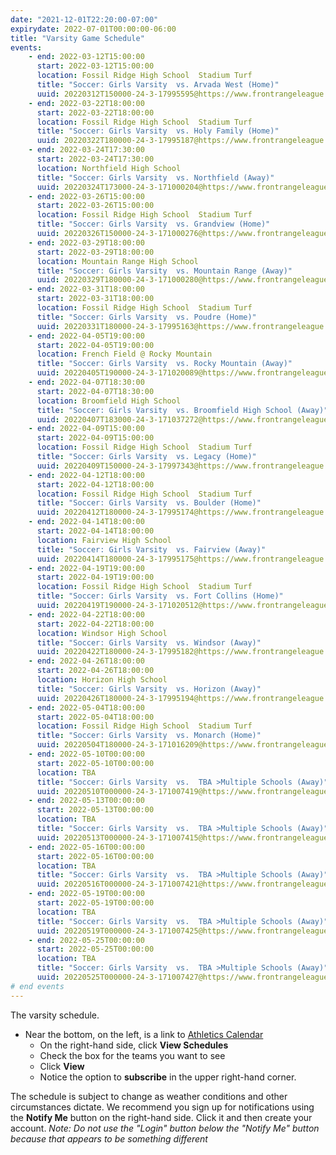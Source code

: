 ```yaml
---
date: "2021-12-01T22:20:00-07:00"
expirydate: 2022-07-01T00:00:00-06:00
title: "Varsity Game Schedule"
events:
    - end: 2022-03-12T15:00:00
      start: 2022-03-12T15:00:00
      location: Fossil Ridge High School  Stadium Turf
      title: "Soccer: Girls Varsity  vs. Arvada West (Home)"
      uuid: 20220312T150000-24-3-17995595@https://www.frontrangeleague.org
    - end: 2022-03-22T18:00:00
      start: 2022-03-22T18:00:00
      location: Fossil Ridge High School  Stadium Turf
      title: "Soccer: Girls Varsity  vs. Holy Family (Home)"
      uuid: 20220322T180000-24-3-17995187@https://www.frontrangeleague.org
    - end: 2022-03-24T17:30:00
      start: 2022-03-24T17:30:00
      location: Northfield High School
      title: "Soccer: Girls Varsity  vs. Northfield (Away)"
      uuid: 20220324T173000-24-3-171000204@https://www.frontrangeleague.org
    - end: 2022-03-26T15:00:00
      start: 2022-03-26T15:00:00
      location: Fossil Ridge High School  Stadium Turf
      title: "Soccer: Girls Varsity  vs. Grandview (Home)"
      uuid: 20220326T150000-24-3-171000276@https://www.frontrangeleague.org
    - end: 2022-03-29T18:00:00
      start: 2022-03-29T18:00:00
      location: Mountain Range High School
      title: "Soccer: Girls Varsity  vs. Mountain Range (Away)"
      uuid: 20220329T180000-24-3-171000280@https://www.frontrangeleague.org
    - end: 2022-03-31T18:00:00
      start: 2022-03-31T18:00:00
      location: Fossil Ridge High School  Stadium Turf
      title: "Soccer: Girls Varsity  vs. Poudre (Home)"
      uuid: 20220331T180000-24-3-17995163@https://www.frontrangeleague.org
    - end: 2022-04-05T19:00:00
      start: 2022-04-05T19:00:00
      location: French Field @ Rocky Mountain
      title: "Soccer: Girls Varsity  vs. Rocky Mountain (Away)"
      uuid: 20220405T190000-24-3-171020089@https://www.frontrangeleague.org
    - end: 2022-04-07T18:30:00
      start: 2022-04-07T18:30:00
      location: Broomfield High School
      title: "Soccer: Girls Varsity  vs. Broomfield High School (Away)"
      uuid: 20220407T183000-24-3-171037272@https://www.frontrangeleague.org
    - end: 2022-04-09T15:00:00
      start: 2022-04-09T15:00:00
      location: Fossil Ridge High School  Stadium Turf
      title: "Soccer: Girls Varsity  vs. Legacy (Home)"
      uuid: 20220409T150000-24-3-17997343@https://www.frontrangeleague.org
    - end: 2022-04-12T18:00:00
      start: 2022-04-12T18:00:00
      location: Fossil Ridge High School  Stadium Turf
      title: "Soccer: Girls Varsity  vs. Boulder (Home)"
      uuid: 20220412T180000-24-3-17995174@https://www.frontrangeleague.org
    - end: 2022-04-14T18:00:00
      start: 2022-04-14T18:00:00
      location: Fairview High School
      title: "Soccer: Girls Varsity  vs. Fairview (Away)"
      uuid: 20220414T180000-24-3-17995175@https://www.frontrangeleague.org
    - end: 2022-04-19T19:00:00
      start: 2022-04-19T19:00:00
      location: Fossil Ridge High School  Stadium Turf
      title: "Soccer: Girls Varsity  vs. Fort Collins (Home)"
      uuid: 20220419T190000-24-3-171020512@https://www.frontrangeleague.org
    - end: 2022-04-22T18:00:00
      start: 2022-04-22T18:00:00
      location: Windsor High School
      title: "Soccer: Girls Varsity  vs. Windsor (Away)"
      uuid: 20220422T180000-24-3-17995182@https://www.frontrangeleague.org
    - end: 2022-04-26T18:00:00
      start: 2022-04-26T18:00:00
      location: Horizon High School
      title: "Soccer: Girls Varsity  vs. Horizon (Away)"
      uuid: 20220426T180000-24-3-17995194@https://www.frontrangeleague.org
    - end: 2022-05-04T18:00:00
      start: 2022-05-04T18:00:00
      location: Fossil Ridge High School  Stadium Turf
      title: "Soccer: Girls Varsity  vs. Monarch (Home)"
      uuid: 20220504T180000-24-3-171016209@https://www.frontrangeleague.org
    - end: 2022-05-10T00:00:00
      start: 2022-05-10T00:00:00
      location: TBA
      title: "Soccer: Girls Varsity  vs.  TBA >Multiple Schools (Away)"
      uuid: 20220510T000000-24-3-171007419@https://www.frontrangeleague.org
    - end: 2022-05-13T00:00:00
      start: 2022-05-13T00:00:00
      location: TBA
      title: "Soccer: Girls Varsity  vs.  TBA >Multiple Schools (Away)"
      uuid: 20220513T000000-24-3-171007415@https://www.frontrangeleague.org
    - end: 2022-05-16T00:00:00
      start: 2022-05-16T00:00:00
      location: TBA
      title: "Soccer: Girls Varsity  vs.  TBA >Multiple Schools (Away)"
      uuid: 20220516T000000-24-3-171007421@https://www.frontrangeleague.org
    - end: 2022-05-19T00:00:00
      start: 2022-05-19T00:00:00
      location: TBA
      title: "Soccer: Girls Varsity  vs.  TBA >Multiple Schools (Away)"
      uuid: 20220519T000000-24-3-171007425@https://www.frontrangeleague.org
    - end: 2022-05-25T00:00:00
      start: 2022-05-25T00:00:00
      location: TBA
      title: "Soccer: Girls Varsity  vs.  TBA >Multiple Schools (Away)"
      uuid: 20220525T000000-24-3-171007427@https://www.frontrangeleague.org
# end events
---
```


The varsity schedule.

<!--more-->

* Near the bottom, on the left, is a link to [Athletics
  Calendar][athletic-schedules]
    * On the right-hand side, click **View Schedules**
    * Check the box for the teams you want to see
    * Click **View**
    * Notice the option to **subscribe** in the upper right-hand corner.

The schedule is subject to change as weather conditions and other circumstances
dictate. We recommend you sign up for notifications using the **Notify Me**
button on the right-hand side. Click it and then create your account. *Note: Do
not use the "Login" button below the "Notify Me" button because that appears to
be something different*

[frh-schedules]: https://frh.psdschools.org/about-our-school/calendars-schedules
[athletic-schedules]: http://www.frontrangeleague.org/g5-bin/client.cgi?G5genie=812&school_id=5

